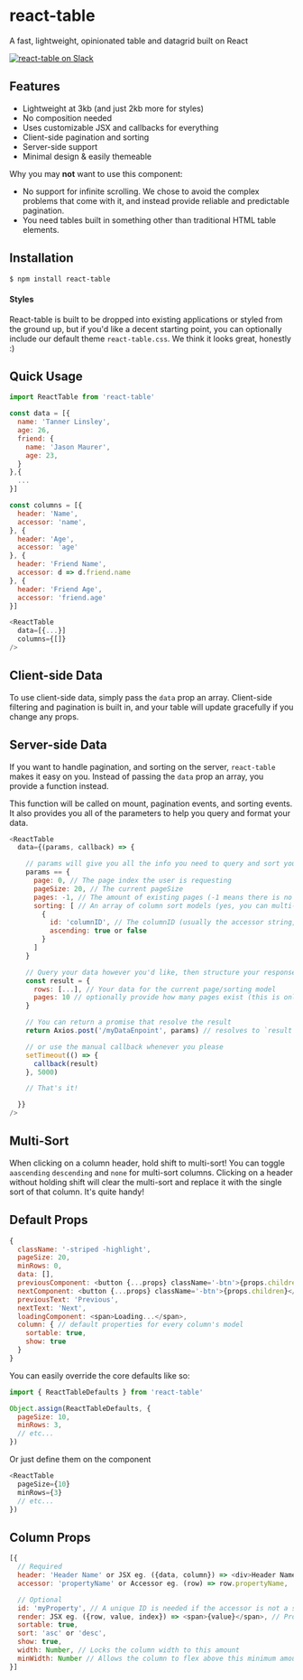 # react-table
A fast, lightweight, opinionated table and datagrid built on React

[![react-table on Slack](https://img.shields.io/badge/slack-reactTable-blue.svg)](https://react-table-slack.herokuapp.com/)

## Features

- Lightweight at 3kb (and just 2kb more for styles)
- No composition needed
- Uses customizable JSX and callbacks for everything
- Client-side pagination and sorting
- Server-side support
- Minimal design & easily themeable

Why you may **not** want to use this component:
- No support for infinite scrolling. We chose to avoid the complex problems that come with it, and instead provide reliable and predictable pagination.
- You need tables built in something other than traditional HTML table elements.

## Installation
```bash
$ npm install react-table
```

#### Styles
React-table is built to be dropped into existing applications or styled from the ground up, but if you'd like a decent starting point, you can optionally include our default theme `react-table.css`.  We think it looks great, honestly :)

## Quick Usage
```javascript
import ReactTable from 'react-table'

const data = [{
  name: 'Tanner Linsley',
  age: 26,
  friend: {
    name: 'Jason Maurer',
    age: 23,
  }
},{
  ...
}]

const columns = [{
  header: 'Name',
  accessor: 'name',
}, {
  header: 'Age',
  accessor: 'age'
}, {
  header: 'Friend Name',
  accessor: d => d.friend.name
}, {
  header: 'Friend Age',
  accessor: 'friend.age'
}]

<ReactTable
  data=[{...}]
  columns={[]}
/>
```

## Client-side Data
To use client-side data, simply pass the `data` prop an array. Client-side filtering and pagination is built in, and your table will update gracefully if you change any props.

## Server-side Data
If you want to handle pagination, and sorting on the server, `react-table` makes it easy on you. Instead of passing the `data` prop an array, you provide a function instead.

This function will be called on mount, pagination events, and sorting events. It also provides you all of the parameters to help you query and format your data.

```javascript
<ReactTable
  data={(params, callback) => {

    // params will give you all the info you need to query and sort your data
    params == {
      page: 0, // The page index the user is requesting
      pageSize: 20, // The current pageSize
      pages: -1, // The amount of existing pages (-1 means there is no page data yet)
      sorting: [ // An array of column sort models (yes, you can multi-sort!)
        {
          id: 'columnID', // The columnID (usually the accessor string, but can be overridden for server-side or required if the column accessor is a function)
          ascending: true or false
        }
      ]
    }

    // Query your data however you'd like, then structure your response like so:
    const result = {
      rows: [...], // Your data for the current page/sorting model
      pages: 10 // optionally provide how many pages exist (this is only needed if you choose to display page numbers, and only the first time you make the call or if the page count changes)
    }

    // You can return a promise that resolve the result
    return Axios.post('/myDataEnpoint', params) // resolves to `result`

    // or use the manual callback whenever you please
    setTimeout(() => {
      callback(result)
    }, 5000)

    // That's it!

  }}
/>
```

## Multi-Sort
When clicking on a column header, hold shift to multi-sort! You can toggle `aascending` `descending` and `none` for multi-sort columns. Clicking on a header without holding shift will clear the multi-sort and replace it with the single sort of that column. It's quite handy!

## Default Props
```javascript
{
  className: '-striped -highlight',
  pageSize: 20,
  minRows: 0,
  data: [],
  previousComponent: <button {...props} className='-btn'>{props.children}</button>,
  nextComponent: <button {...props} className='-btn'>{props.children}</button>,
  previousText: 'Previous',
  nextText: 'Next',
  loadingComponent: <span>Loading...</span>,
  column: { // default properties for every column's model
    sortable: true,
    show: true
  }
}
```

You can easily override the core defaults like so:

```javascript
import { ReactTableDefaults } from 'react-table'

Object.assign(ReactTableDefaults, {
  pageSize: 10,
  minRows: 3,
  // etc...
})
```

Or just define them on the component

```javascript
<ReactTable
  pageSize={10}
  minRows={3}
  // etc...
})
```

## Column Props

```javascript
[{
  // Required
  header: 'Header Name' or JSX eg. ({data, column}) => <div>Header Name</div>,
  accessor: 'propertyName' or Accessor eg. (row) => row.propertyName,

  // Optional
  id: 'myProperty', // A unique ID is needed if the accessor is not a string or if you would like to override the column name used in server-side calls
  render: JSX eg. ({row, value, index}) => <span>{value}</span>, // Provide a JSX element or stateless function to render whatever you want as the column's cell with access to the entire row
  sortable: true,
  sort: 'asc' or 'desc',
  show: true,
  width: Number, // Locks the column width to this amount
  minWidth: Number // Allows the column to flex above this minimum amount
}]
```
